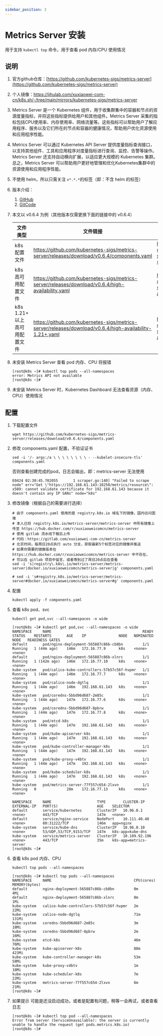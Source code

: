 ```yaml
---
sidebar_position: 3
---
```


# Metrics Server 安装

用于支持 `kubectl top` 命令，用于查看 pod 内存/CPU 使用情况

## 说明

1. 官方github仓库：[https://github.com/kubernetes-sigs/metrics-server](https://github.com/kubernetes-sigs/metrics-server)
2. 个人镜像：https://jihulab.com/xuxiaowei-com-cn/k8s.sh/-/tree/main/mirrors/kubernetes-sigs/metrics-server
3. Metrics Server 是一个 Kubernetes 组件，用于收集群集中的容器和节点的资源度量指标，并将这些指标提供给用户和其他组件。Metrics
   Server 采集的指标包括CPU使用率、内存使用率、网络流量等。这些指标可以帮助用户了解应用程序、服务以及它们所在的节点和容器的健康情况，帮助用户优化资源使用和应用程序性能。
4. Metrics Server 可以通过 Kubernetes API Server 提供度量指标查询接口，以支持其他组件、工具和应用程序对度量指标进行查询、监控、告警等操作。Metrics
   Server 还支持自动横向扩展，以适应更大规模的 Kubernetes 集群。总之，Metrics Server
   可以帮助用户更好地管理和优化Kubernetes集群中的资源使用和应用程序性能。
5. 不使用 helm，所以只需关注 `v*.*.*`的标签（即：不含 helm 的标签）
6. 版本介绍：
    1. [GitHub](https://github.com/kubernetes-sigs/metrics-server#compatibility-matrix)
    2. [GitCode](https://gitcode.net/mirrors/kubernetes-sigs/metrics-server#compatibility-matrix)
7. 本文以 v0.6.4 为例（其他版本仅需更换下面的链接中的 v0.6.4）

   | 文件类型                 | 文件链接                                                                                                    | 个人镜像                                                                                                                              |
   |----------------------|---------------------------------------------------------------------------------------------------------|-----------------------------------------------------------------------------------------------------------------------------------|
   | k8s 配置文件             | https://github.com/kubernetes-sigs/metrics-server/releases/download/v0.6.4/components.yaml              | https://jihulab.com/xuxiaowei-com-cn/k8s.sh/-/raw/main/mirrors/kubernetes-sigs/metrics-server/v0.6.4/components.yaml              |
   | k8s 高可用配置文件          | https://github.com/kubernetes-sigs/metrics-server/releases/download/v0.6.4/high-availability.yaml       | https://jihulab.com/xuxiaowei-com-cn/k8s.sh/-/raw/main/mirrors/kubernetes-sigs/metrics-server/v0.6.4/high-availability.yaml       |
   | k8s 1.21+ 以上 高可用配置文件 | https://github.com/kubernetes-sigs/metrics-server/releases/download/v0.6.4/high-availability-1.21+.yaml | https://jihulab.com/xuxiaowei-com-cn/k8s.sh/-/raw/main/mirrors/kubernetes-sigs/metrics-server/v0.6.4/high-availability-1.21+.yaml |

8. 未安装 Metrics Server 查看 pod 内存、CPU 将报错

    ```shell
    [root@k8s ~]# kubectl top pods --all-namespaces
    error: Metrics API not available
    [root@k8s ~]# 
    ```

9. 未安装 Metrics Server 时，Kubernetes Dashboard 无法查看资源（内存、CPU）使用情况

## 配置

1. 下载配置文件

   ```shell
   wget https://github.com/kubernetes-sigs/metrics-server/releases/download/v0.6.4/components.yaml
   ```

2. 修改 components.yaml 配置，不验证证书

   ```shell
   sed -i '/- args:/a \ \ \ \ \ \ \ \ - --kubelet-insecure-tls' components.yaml
   ```

   否则查看创建完成的pod，日志会输出，即：metrics-server 无法使用

   ```shell
   E0424 02:30:45.702055       1 scraper.go:140] "Failed to scrape node" err="Get \"https://192.168.61.143:10250/metrics/resource\": x509: cannot validate certificate for 192.168.61.143 because it doesn't contain any IP SANs" node="k8s"
   ```

3. 修改镜像（根据自己的需要进行选择）

   ```shell
   # 由于 components.yaml 使用的是 registry.k8s.io 域名下的镜像，国内访问困难
   # 本人已将 registry.k8s.io/metrics-server/metrics-server 中所有镜像上传至 https://hub.docker.com/r/xuxiaoweicomcn/metrics-server
   # 使用 gitlab 流水线下载后上传
   # 代码：https://gitlab.com/xuxiaowei-com-cn/metrics-server
   # 北京时间，每周日20点执行 auto 分支，获取最新5个标签对应的镜像并推送
   # 如果你需要的镜像版本在 https://hub.docker.com/r/xuxiaoweicomcn/metrics-server 中不存在，
   # 可以在 gitlab 项目中留言，或者等到过了周日20点后在查看
   sed -i 's|registry\.k8s\.io/metrics-server/metrics-server|docker.io/xuxiaoweicomcn/metrics-server|g' components.yaml
   
   # sed -i 's#registry.k8s.io/metrics-server/metrics-server#docker.io/xuxiaoweicomcn/metrics-server#g' components.yaml
   ```

4. 配置

   ```shell
   kubectl apply -f components.yaml
   ```

5. 查看 k8s pod、svc

   ```shell
   kubectl get pod,svc --all-namespaces -o wide
   ```

   ```shell
   [root@k8s ~]# kubectl get pod,svc --all-namespaces -o wide
   NAMESPACE     NAME                                          READY   STATUS    RESTARTS       AGE    IP               NODE   NOMINATED NODE   READINESS GATES
   default       pod/nginx-deployment-565887c86b-cb8bn         1/1     Running   1 (44m ago)    146m   172.16.77.9      k8s    <none>           <none>
   default       pod/nginx-deployment-565887c86b-xlnrc         1/1     Running   1 (142m ago)   146m   172.16.77.10     k8s    <none>           <none>
   kube-system   pod/calico-kube-controllers-57b57c56f-hvpmr   1/1     Running   1 (44m ago)    146m   172.16.77.7      k8s    <none>           <none>
   kube-system   pod/calico-node-dgtlq                         1/1     Running   1 (44m ago)    146m   192.168.61.143   k8s    <none>           <none>
   kube-system   pod/coredns-5bbd96d687-2m85c                  1/1     Running   1 (44m ago)    147m   172.16.77.6      k8s    <none>           <none>
   kube-system   pod/coredns-5bbd96d687-8pbrw                  1/1     Running   1 (44m ago)    147m   172.16.77.8      k8s    <none>           <none>
   kube-system   pod/etcd-k8s                                  1/1     Running   1 (44m ago)    147m   192.168.61.143   k8s    <none>           <none>
   kube-system   pod/kube-apiserver-k8s                        1/1     Running   1 (44m ago)    147m   192.168.61.143   k8s    <none>           <none>
   kube-system   pod/kube-controller-manager-k8s               1/1     Running   1 (44m ago)    147m   192.168.61.143   k8s    <none>           <none>
   kube-system   pod/kube-proxy-v4btv                          1/1     Running   1 (44m ago)    147m   192.168.61.143   k8s    <none>           <none>
   kube-system   pod/kube-scheduler-k8s                        1/1     Running   1 (44m ago)    147m   192.168.61.143   k8s    <none>           <none>
   kube-system   pod/metrics-server-77f557c654-2lxvn           1/1     Running   0              28m    172.16.77.13     k8s    <none>           <none>
   
   NAMESPACE     NAME                     TYPE        CLUSTER-IP      EXTERNAL-IP   PORT(S)                  AGE    SELECTOR
   default       service/kubernetes       ClusterIP   10.96.0.1       <none>        443/TCP                  147m   <none>
   default       service/nginx-service    NodePort    10.111.40.48    <none>        80:31222/TCP             146m   app=nginx
   kube-system   service/kube-dns         ClusterIP   10.96.0.10      <none>        53/UDP,53/TCP,9153/TCP   147m   k8s-app=kube-dns
   kube-system   service/metrics-server   ClusterIP   10.109.92.196   <none>        443/TCP                  35m    k8s-app=metrics-server
   [root@k8s ~]# 
   ```

6. 查看 k8s pod 内存、CPU

   ```shell
   kubectl top pods --all-namespaces
   ```

   ```shell
   [root@k8s ~]# kubectl top pods --all-namespaces
   NAMESPACE     NAME                                      CPU(cores)   MEMORY(bytes)   
   default       nginx-deployment-565887c86b-cb8bn         0m           4Mi             
   default       nginx-deployment-565887c86b-xlnrc         0m           1Mi             
   kube-system   calico-kube-controllers-57b57c56f-hvpmr   2m           22Mi            
   kube-system   calico-node-dgtlq                         71m          131Mi           
   kube-system   coredns-5bbd96d687-2m85c                  3m           18Mi            
   kube-system   coredns-5bbd96d687-8pbrw                  2m           16Mi            
   kube-system   etcd-k8s                                  46m          76Mi            
   kube-system   kube-apiserver-k8s                        88m          423Mi           
   kube-system   kube-controller-manager-k8s               53m          58Mi            
   kube-system   kube-proxy-v4btv                          1m           18Mi            
   kube-system   kube-scheduler-k8s                        7m           22Mi            
   kube-system   metrics-server-77f557c654-2lxvn           6m           21Mi            
   [root@k8s ~]# 
   ```

7. 如果提示
   可能是还没启动成功，或者是配置有问题，稍等一会再试，或者查看日志

   ```shell
   [root@k8s ~]# kubectl top pod --all-namespaces
   Error from server (ServiceUnavailable): the server is currently unable to handle the request (get pods.metrics.k8s.io)
   [root@k8s ~]# 
   ```

